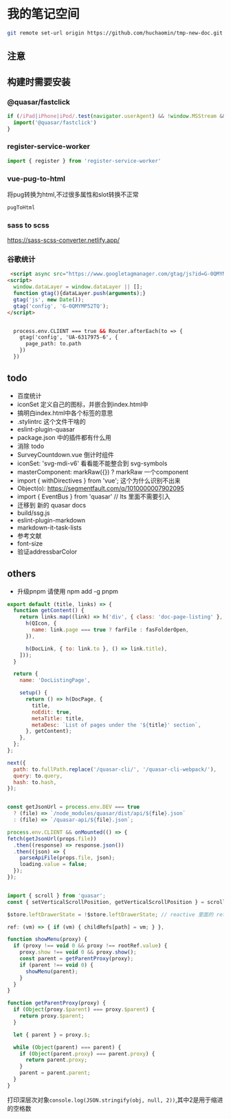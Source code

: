 # 我的笔记空间

```bash
git remote set-url origin https://github.com/huchaomin/tmp-new-doc.git
```

## 注意

## 构建时需要安装

### @quasar/fastclick

```javascript
if (/iPad|iPhone|iPod/.test(navigator.userAgent) && !window.MSStream && window.navigator.standalone) {
  import('@quasar/fastclick')
}
```

### register-service-worker

```javascript
import { register } from 'register-service-worker'
```

### vue-pug-to-html

将pug转换为html,不过很多属性和slot转换不正常

```bash
pugToHtml
```

### sass to scss

<https://sass-scss-converter.netlify.app/>

### 谷歌统计

```html
 <script async src="https://www.googletagmanager.com/gtag/js?id=G-0QMYMP52TQ"></script>
<script>
  window.dataLayer = window.dataLayer || [];
  function gtag(){dataLayer.push(arguments);}
  gtag('js', new Date());
  gtag('config', 'G-0QMYMP52TQ');
</script>


  process.env.CLIENT === true && Router.afterEach(to => {
    gtag('config', 'UA-6317975-6', {
      page_path: to.path
    })
  })
```

## todo

- 百度统计
- iconSet 定义自己的图标，并嵌合到index.html中
- 搞明白index.html中各个标签的意思
- .stylintrc 这个文件干啥的
- eslint-plugin-quasar
- package.json 中的插件都有什么用
- 消除 todo
- SurveyCountdown.vue 倒计时组件
- iconSet: 'svg-mdi-v6' 看看能不能整合到 svg-symbols
- masterComponent: markRaw({}) ? markRaw 一个component
- import { withDirectives } from 'vue'; 这个为什么识别不出来
- Object(o): <https://segmentfault.com/q/1010000007902095>
- import { EventBus } from 'quasar'  // lts 里面不需要引入
- 迁移到 新的 quasar docs
- build/ssg.js
- eslint-plugin-markdown
- markdown-it-task-lists
- 参考文献
- font-size
- 验证addressbarColor

## others

- 升级pnpm 请使用 npm add -g pnpm

```javascript
export default (title, links) => {
  function getContent() {
    return links.map((link) => h('div', { class: 'doc-page-listing' }, [
      h(QIcon, {
        name: link.page === true ? farFile : fasFolderOpen,
      }),

      h(DocLink, { to: link.to }, () => link.title),
    ]));
  }

  return {
    name: 'DocListingPage',

    setup() {
      return () => h(DocPage, {
        title,
        noEdit: true,
        metaTitle: title,
        metaDesc: `List of pages under the '${title}' section`,
      }, getContent);
    },
  };
};

next({
  path: to.fullPath.replace('/quasar-cli/', '/quasar-cli-webpack/'),
  query: to.query,
  hash: to.hash,
});


const getJsonUrl = process.env.DEV === true
  ? (file) => `/node_modules/quasar/dist/api/${file}.json`
  : (file) => `/quasar-api/${file}.json`;

process.env.CLIENT && onMounted(() => {
fetch(getJsonUrl(props.file))
  .then((response) => response.json())
  .then((json) => {
    parseApiFile(props.file, json);
    loading.value = false;
  });
});


import { scroll } from 'quasar';
const { setVerticalScrollPosition, getVerticalScrollPosition } = scroll;

$store.leftDrawerState = !$store.leftDrawerState; // reactive 里面的 ref 不用.value

ref: (vm) => { if (vm) { childRefs[path] = vm; } },

function showMenu(proxy) {
  if (proxy !== void 0 && proxy !== rootRef.value) {
    proxy.show !== void 0 && proxy.show();
    const parent = getParentProxy(proxy);
    if (parent !== void 0) {
      showMenu(parent);
    }
  }
}

function getParentProxy(proxy) {
  if (Object(proxy.$parent) === proxy.$parent) {
    return proxy.$parent;
  }

  let { parent } = proxy.$;

  while (Object(parent) === parent) {
    if (Object(parent.proxy) === parent.proxy) {
      return parent.proxy;
    }
    parent = parent.parent;
  }
}
```

打印深层次对象`console.log(JSON.stringify(obj, null, 2))`,其中2是用于缩进的空格数
